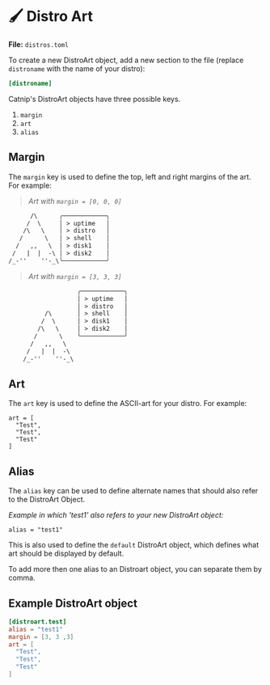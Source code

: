 # 🖌️ Distro Art

**File:** `distros.toml`

To create a new DistroArt object, add a new section to the file (replace `distroname` with the name of your distro):
```toml
[distroname]
```
 
Catnip's DistroArt objects have three possible keys.
1. `margin`
2. `art`
3. `alias`

## Margin
The `margin` key is used to define the top, left and right margins of the art. For example:

> *Art with `margin = [0, 0, 0]`*
```txt  
      /\      ╭────────────╮
     /  \     │ > uptime   │
    /\   \    │ > distro   │
   /      \   │ > shell    │
  /   ,,   \  │ > disk1    │
 /   |  |  -\ │ > disk2    │  
/_-''    ''-_\╰────────────╯
```

> *Art with `margin = [3, 3, 3]`*
```txt 
                   ╭────────────╮        
                   │ > uptime   │   
                   │ > distro   │    
          /\       │ > shell    │
         /  \      │ > disk1    │
        /\   \     │ > disk2    │
       /      \    ╰────────────╯
      /   ,,   \  
     /   |  |  -\   
    /_-''    ''-_\
```

## Art
The `art` key is used to define the ASCII-art for your distro.
For example:
```
art = [
  "Test",
  "Test",
  "Test"
]
```

## Alias
The `alias` key can be used to define alternate names that should also refer to the DistroArt Object.

*Example in which 'test1' also refers to your new DistroArt object:*
```
alias = "test1"
```

This is also used to define the `default` DistroArt object, which defines what art should be displayed by default.

To add more then one alias to an Distroart object, you can separate them by comma.

## Example DistroArt object
```toml
[distroart.test]
alias = "test1"
margin = [3, 3 ,3]
art = [
  "Test",
  "Test",
  "Test"
]
```
